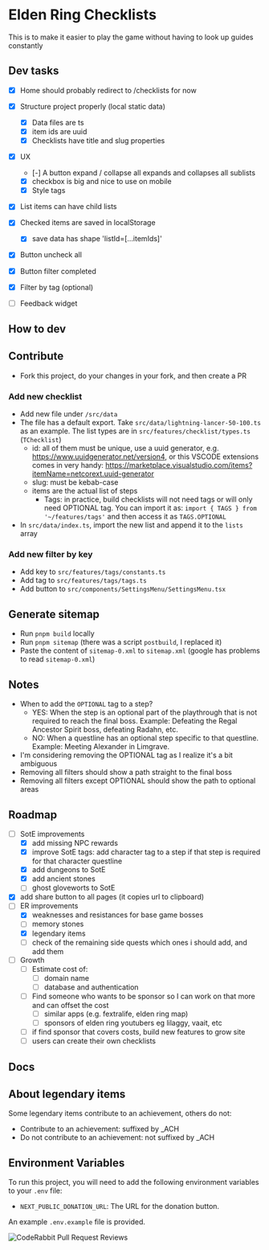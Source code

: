 # Elden Ring Checklists

This is to make it easier to play the game without having to look up guides constantly

## Dev tasks

- [x] Home should probably redirect to /checklists for now
- [x] Structure project properly (local static data)
  - [x] Data files are ts
  - [x] item ids are uuid
  - [x] Checklists have title and slug properties
- [x] UX
  - [-] A button expand / collapse all expands and collapses all sublists
  - [x] checkbox is big and nice to use on mobile
  - [x] Style tags
- [x] List items can have child lists
- [x] Checked items are saved in localStorage
  - [x] save data has shape 'listId=[...itemIds]'
- [x] Button uncheck all
- [x] Button filter completed
- [x] Filter by tag (optional)
- [ ] Feedback widget


## How to dev

## Contribute

- Fork this project, do your changes in your fork, and then create a PR

### Add new checklist

- Add new file under `/src/data`
- The file has a default export. Take `src/data/lightning-lancer-50-100.ts` as an example. The list types are in `src/features/checklist/types.ts` (`TChecklist`)
  - id: all of them must be unique, use a uuid generator, e.g. https://www.uuidgenerator.net/version4, or this VSCODE extensions comes in very handy: https://marketplace.visualstudio.com/items?itemName=netcorext.uuid-generator
  - slug: must be kebab-case
  - items are the actual list of steps
    - Tags: in practice, build checklists will not need tags or will only need OPTIONAL tag. You can import it as: `import { TAGS } from '~/features/tags'` and then access it as `TAGS.OPTIONAL`
- In `src/data/index.ts`, import the new list and append it to the `lists` array

### Add new filter by key

- Add key to `src/features/tags/constants.ts`
- Add tag to `src/features/tags/tags.ts`
- Add button to `src/components/SettingsMenu/SettingsMenu.tsx`

## Generate sitemap

- Run `pnpm build` locally
- Run `pnpm sitemap` (there was a script `postbuild`, I replaced it)
- Paste the content of `sitemap-0.xml` to `sitemap.xml` (google has problems to read `sitemap-0.xml`)

## Notes

- When to add the `OPTIONAL` tag to a step?
  - YES: When the step is an optional part of the playthrough that is not required to reach the final boss. Example: Defeating the Regal Ancestor Spirit boss, defeating Radahn, etc.
  - NO: When a questline has an optional step specific to that questline. Example: Meeting Alexander in Limgrave.
- I'm considering removing the OPTIONAL tag as I realize it's a bit ambiguous
- Removing all filters should show a path straight to the final boss
- Removing all filters except OPTIONAL should show the path to optional areas

## Roadmap

- [ ] SotE improvements
  - [x] add missing NPC rewards
  - [x] improve SotE tags: add character tag to a step if that step is required for that character questline
  - [x] add dungeons to SotE
  - [x] add ancient stones
  - [ ] ghost gloveworts to SotE
- [x] add share button to all pages (it copies url to clipboard)
- [ ] ER improvements
  - [x] weaknesses and resistances for base game bosses
  - [ ] memory stones
  - [x] legendary items
  - [ ] check of the remaining side quests which ones i should add, and add them
- [ ] Growth
  - [ ] Estimate cost of:
    - [ ] domain name
    - [ ] database and authentication
  - [ ] Find someone who wants to be sponsor so I can work on that more and can offset the cost
    - [ ] similar apps (e.g. fextralife, elden ring map)
    - [ ] sponsors of elden ring youtubers eg lilaggy, vaait, etc
  - [ ] if find sponsor that covers costs, build new features to grow site
  - [ ] users can create their own checklists

## Docs

## About legendary items

Some legendary items contribute to an achievement, others do not:

- Contribute to an achievement: suffixed by _ACH
- Do not contribute to an achievement: not suffixed by _ACH

## Environment Variables

To run this project, you will need to add the following environment variables to your `.env` file:

* `NEXT_PUBLIC_DONATION_URL`: The URL for the donation button.

An example `.env.example` file is provided.

![CodeRabbit Pull Request Reviews](https://img.shields.io/coderabbit/prs/github/luismartinezs/elden-ring-builds-checklist?utm_source=oss&utm_medium=github&utm_campaign=luismartinezs%2Felden-ring-builds-checklist&labelColor=171717&color=FF570A&link=https%3A%2F%2Fcoderabbit.ai&label=CodeRabbit+Reviews)